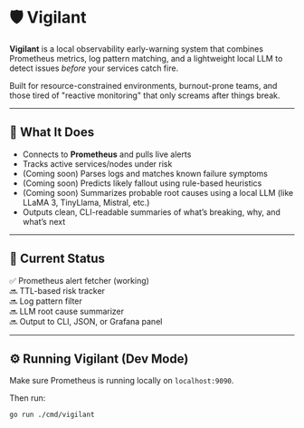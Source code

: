 # 🛡️ Vigilant

**Vigilant** is a local observability early-warning system that combines Prometheus metrics, log pattern matching, and a lightweight local LLM to detect issues *before* your services catch fire.

Built for resource-constrained environments, burnout-prone teams, and those tired of "reactive monitoring" that only screams after things break.

---

## 🚀 What It Does

- Connects to **Prometheus** and pulls live alerts
- Tracks active services/nodes under risk
- (Coming soon) Parses logs and matches known failure symptoms
- (Coming soon) Predicts likely fallout using rule-based heuristics
- (Coming soon) Summarizes probable root causes using a local LLM (like LLaMA 3, TinyLlama, Mistral, etc.)
- Outputs clean, CLI-readable summaries of what’s breaking, why, and what’s next

---

## 🧱 Current Status

✅ Prometheus alert fetcher (working)  
🔜 TTL-based risk tracker  
🔜 Log pattern filter  
🔜 LLM root cause summarizer  
🔜 Output to CLI, JSON, or Grafana panel

---

## ⚙️ Running Vigilant (Dev Mode)

Make sure Prometheus is running locally on `localhost:9090`.

Then run:

```bash
go run ./cmd/vigilant

